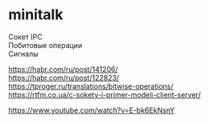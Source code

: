 # minitalk
Сокет IPC  
Побитовые операции  
Сигналы  
  
https://habr.com/ru/post/141206/  
https://habr.com/ru/post/122823/  
https://tproger.ru/translations/bitwise-operations/  
https://rtfm.co.ua/c-sokety-i-primer-modeli-client-server/  
  
https://www.youtube.com/watch?v=E-bk6EkNsnY  
